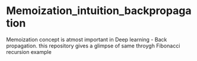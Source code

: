# Memoization_intuition_backpropagation
Memoization concept is atmost important in Deep learning - Back propagation. this repository gives a glimpse of same throygh Fibonacci recursion example
